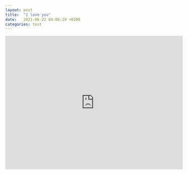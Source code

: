 ```yaml
---
layout: post
title:  "I love you"
date:   2021-06-22 04:06:29 +0200
categories: test
---
```


 <iframe width="560" height="420"
src="https://www.youtube.com/embed/dQw4w9WgXcQ?autoplay=1" 
frameborder="0" 
allow="accelerometer; autoplay; encrypted-media; gyroscope; picture-in-picture" 
allowfullscreen></iframe>

